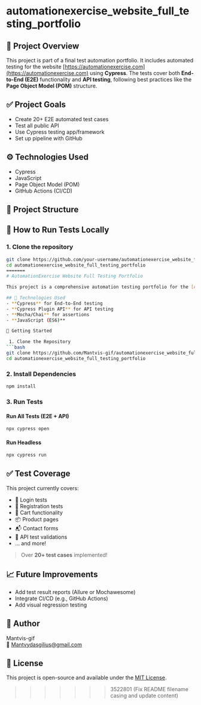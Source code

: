 
# automationexercise_website_full_testing_portfolio

## 📌 Project Overview

This project is part of a final test automation portfolio. It includes automated testing for the website [https://automationexercise.com](https://automationexercise.com) using **Cypress**. The tests cover both **End-to-End (E2E)** functionality and **API testing**, following best practices like the **Page Object Model (POM)** structure.

## ✅ Project Goals

- Create 20+ E2E automated test cases
- Test all public API
- Use Cypress testing app/framework
- Set up pipeline with GitHub

## ⚙️ Technologies Used

- Cypress
- JavaScript
- Page Object Model (POM)
- GitHub Actions (CI/CD)

## 📁 Project Structure


## 🚀 How to Run Tests Locally

### 1. Clone the repository
```bash
git clone https://github.com/your-username/automationexercise_website_full_testing_portfolio.git
cd automationexercise_website_full_testing_portfolio
=======
# AutomationExercise Website Full Testing Portfolio

This project is a comprehensive automation testing portfolio for the [AutomationExercise](https://automationexercise.com/) website. It includes **End-to-End (E2E)** tests and **API tests**, all implemented using **Cypress** and **Cypress API plugin**.

## 📌 Technologies Used
- **Cypress** for End-to-End testing
- **Cypress Plugin API** for API testing
- **Mocha/Chai** for assertions
- **JavaScript (ES6)**

🚀 Getting Started

 1. Clone the Repository
```bash
git clone https://github.com/Mantvis-gif/automationexercise_website_full_testing_portfolio.git
cd automationexercise_website_full_testing_portfolio
```

### 2. Install Dependencies
```bash
npm install
```

### 3. Run Tests

#### Run All Tests (E2E + API)
```bash
npx cypress open
```

#### Run Headless
```bash
npx cypress run
```

## ✅ Test Coverage
This project currently covers:
- 🔐 Login tests
- 📝 Registration tests
- 🛒 Cart functionality
- 📦 Product pages
- 📬 Contact forms
- 📡 API test validations
- ... and more!

> Over **20+ test cases** implemented!

## 📈 Future Improvements
- Add test result reports (Allure or Mochawesome)
- Integrate CI/CD (e.g., GitHub Actions)
- Add visual regression testing

## 👤 Author
Mantvis-gif  
📧 Mantvydasgilius@gmail.com

## 📄 License
This project is open-source and available under the [MIT License](LICENSE).
>>>>>>> 3522801 (Fix README filename casing and update content)
